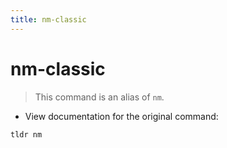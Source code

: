 ```yaml
---
title: nm-classic
---
```

# nm-classic

> This command is an alias of `nm`.

- View documentation for the original command:

`tldr nm`
